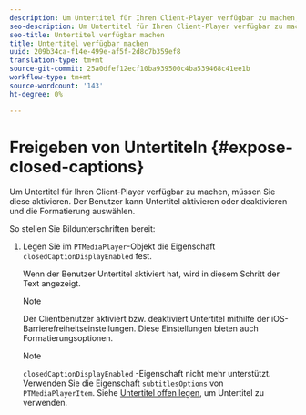 ```yaml
---
description: Um Untertitel für Ihren Client-Player verfügbar zu machen, müssen Sie diese aktivieren. Der Benutzer kann Untertitel aktivieren oder deaktivieren und die Formatierung auswählen.
seo-description: Um Untertitel für Ihren Client-Player verfügbar zu machen, müssen Sie diese aktivieren. Der Benutzer kann Untertitel aktivieren oder deaktivieren und die Formatierung auswählen.
seo-title: Untertitel verfügbar machen
title: Untertitel verfügbar machen
uuid: 209b34ca-f14e-499e-af5f-2d8c7b359ef8
translation-type: tm+mt
source-git-commit: 25a0dfef12ecf10ba939500c4ba539468c41ee1b
workflow-type: tm+mt
source-wordcount: '143'
ht-degree: 0%

---
```



# Freigeben von Untertiteln {#expose-closed-captions}

Um Untertitel für Ihren Client-Player verfügbar zu machen, müssen Sie diese aktivieren. Der Benutzer kann Untertitel aktivieren oder deaktivieren und die Formatierung auswählen.

So stellen Sie Bildunterschriften bereit:

1. Legen Sie im `PTMediaPlayer`-Objekt die Eigenschaft `closedCaptionDisplayEnabled` fest.

   Wenn der Benutzer Untertitel aktiviert hat, wird in diesem Schritt der Text angezeigt.

   >[!NOTE]
   >
   >Der Clientbenutzer aktiviert bzw. deaktiviert Untertitel mithilfe der iOS-Barrierefreiheitseinstellungen. Diese Einstellungen bieten auch Formatierungsoptionen.

   >[!NOTE]
   >
   >`closedCaptionDisplayEnabled` -Eigenschaft nicht mehr unterstützt. Verwenden Sie die Eigenschaft `subtitlesOptions` von `PTMediaPlayerItem`. Siehe [Untertitel offen legen](../../tvsdk-1.4-for-ios/c-psdk-ios-1.4-closed-captioning-and-subtitles-ios/t-psdk-ios-1.4-subtitles-exposing-ios.md), um Untertitel zu verwenden.